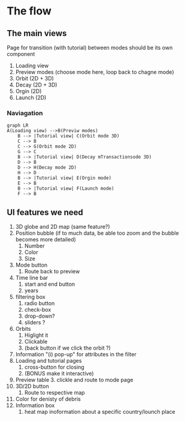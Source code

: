 
# The flow

## The main views

Page for transition (with tutorial) between modes should be its own component

   1. Loading view
   2. Preview modes (choose mode here, loop back to chagne mode)
   3. Orbit (2D + 3D)
   4. Decay (2D + 3D)
   5. Orgin (2D)
   6. Launch (2D)
   
### Naviagation
```mermaid
graph LR
A(Loading view) -->B(Previw modes)
    B --> |Tutorial view| C(Orbit mode 3D)
    C --> B
    C --> G(Orbit mode 2D)
    G --> C
    B --> |Tutorial view| D(Decay mTransactionsode 3D)
    D --> B
    D --> H(Decay mode 2D)
    H --> D
    B --> |Tutorial view| E(Orgin mode)
    E --> B
    B --> |Tutorial view| F(Launch mode)
    F --> B
```

## UI features we need
   1. 3D globe and 2D map (same feature?)
   2. Position bubble (if to much data, be able too zoom and the bubble becomes more detailed)
      1. Number
      2. Color
      3. Size
   3. Mode button
      1. Route back to preview
   4. Time line bar
      1. start and end button
      2. years 
   5. filtering box
      1. radio button
      2. check-box
      3. drop-down?
      4. sliders ?
   6. Orbits 
      1. Higlight it
      2. Clickable
      3. (back button if we click the orbit ?)
   7. Information "(i) pop-up" for attributes in the filter
   8. Loading and tutorial pages
      1. cross-button for closing 
      2. (BONUS make it interactive)
   9.  Preview table
      3. clickle and route to mode page
   10. 3D/2D button
       1.  Route to respective map
   11. Color for denisty of debris
   12. Information box 
       1.  heat map inoformation about a specific country/lounch place


